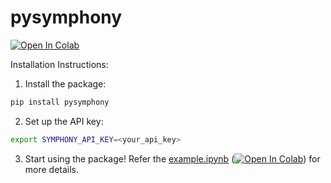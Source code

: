 # pysymphony

[![Open In Colab](https://colab.research.google.com/assets/colab-badge.svg)](https://colab.research.google.com/github/compositionlabs/pysymphony/blob/main/example.ipynb)

Installation Instructions:

1. Install the package:
```bash
pip install pysymphony
```

2. Set up the API key:
```bash
export SYMPHONY_API_KEY=<your_api_key>
```

3. Start using the package!
Refer the [example.ipynb](./example.ipynb) ([![Open In Colab](https://colab.research.google.com/assets/colab-badge.svg)](https://colab.research.google.com/github/compositionlabs/pysymphony/blob/main/example.ipynb)) for more details.